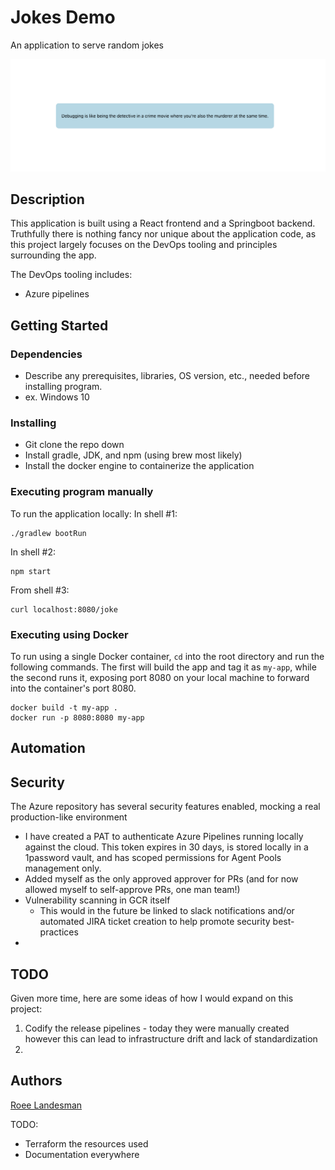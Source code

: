# Jokes Demo

An application to serve random jokes

![live-code](img/screenshot.png)

## Description

This application is built using a React frontend and a Springboot backend. Truthfully there is nothing fancy nor unique
about the application code, as this project largely focuses on the DevOps tooling and principles surrounding the app.

The DevOps tooling includes:

- Azure pipelines

## Getting Started

### Dependencies

- Describe any prerequisites, libraries, OS version, etc., needed before installing program.
- ex. Windows 10

### Installing

- Git clone the repo down
- Install gradle, JDK, and npm (using brew most likely)
- Install the docker engine to containerize the application

### Executing program manually

To run the application locally:
In shell #1:

```shell
./gradlew bootRun
```

In shell #2:

```shell
npm start
```

From shell #3:

```shell
curl localhost:8080/joke
```

### Executing using Docker

To run using a single Docker container, `cd` into the root directory and run the following commands.
The first will build the app and tag it as `my-app`, while the second runs it,
exposing port 8080 on your local machine to forward into the container's port 8080.

```shell
docker build -t my-app .
docker run -p 8080:8080 my-app
```

## Automation

## Security

The Azure repository has several security features enabled, mocking a real production-like environment

- I have created a PAT to authenticate Azure Pipelines running locally against the cloud. This token expires in 30 days, is stored locally in a 1password vault, and has scoped permissions for Agent Pools management only.
- Added myself as the only approved approver for PRs (and for now allowed myself to self-approve PRs, one man team!)
- Vulnerability scanning in GCR itself
  - This would in the future be linked to slack notifications and/or automated JIRA ticket creation to help promote security best-practices
-

## TODO

Given more time, here are some ideas of how I would expand on this project:

1. Codify the release pipelines - today they were manually created however this can lead to infrastructure drift and lack of standardization
2.

## Authors

[Roee Landesman](https://github.com/roee-landesman)

TODO:

- Terraform the resources used
- Documentation everywhere
